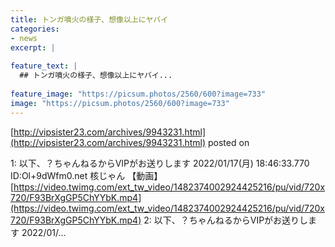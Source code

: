```yaml
---
title: トンガ噴火の様子、想像以上にヤバイ
categories:
- news
excerpt: |
  
feature_text: |
  ## トンガ噴火の様子、想像以上にヤバイ...
  
feature_image: "https://picsum.photos/2560/600?image=733"
image: "https://picsum.photos/2560/600?image=733"
---
```


[http://vipsister23.com/archives/9943231.html](http://vipsister23.com/archives/9943231.html)
posted on 

<!--more-->

1: 以下、？ちゃんねるからVIPがお送りします 2022/01/17(月) 18:46:33.770 ID:Ol+9dWfm0.net 核じゃん 【動画】 [https://video.twimg.com/ext_tw_video/1482374002924425216/pu/vid/720x720/F93BrXgGP5ChYYbK.mp4](https://video.twimg.com/ext_tw_video/1482374002924425216/pu/vid/720x720/F93BrXgGP5ChYYbK.mp4) 2: 以下、？ちゃんねるからVIPがお送りします 2022/01/...
